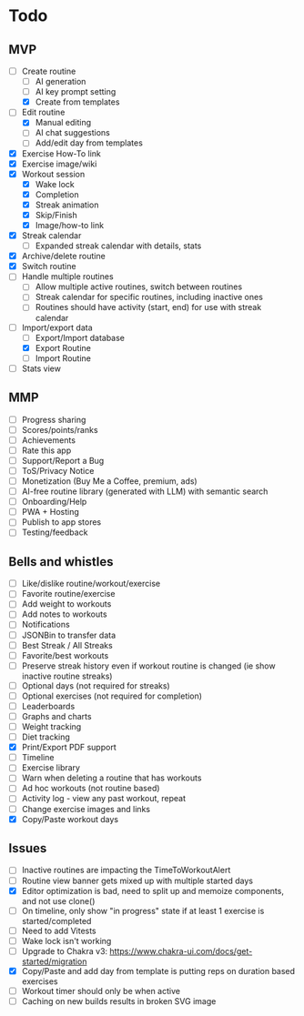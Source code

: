 # Todo

## MVP
- [ ] Create routine
  - [ ] AI generation
  - [ ] AI key prompt setting
  - [x] Create from templates
- [ ] Edit routine
  - [x] Manual editing
  - [ ] AI chat suggestions
  - [ ] Add/edit day from templates
- [x] Exercise How-To link
- [x] Exercise image/wiki
- [x] Workout session
  - [x] Wake lock
  - [x] Completion
  - [x] Streak animation
  - [x] Skip/Finish
  - [x] Image/how-to link
- [x] Streak calendar
  - [ ] Expanded streak calendar with details, stats
- [x] Archive/delete routine
- [x] Switch routine
- [ ] Handle multiple routines
  - [ ] Allow multiple active routines, switch between routines
  - [ ] Streak calendar for specific routines, including inactive ones
  - [ ] Routines should have activity (start, end) for use with streak calendar
- [ ] Import/export data
  - [ ] Export/Import database
  - [x] Export Routine
  - [ ] Import Routine
- [ ] Stats view

## MMP
- [ ] Progress sharing
- [ ] Scores/points/ranks
- [ ] Achievements
- [ ] Rate this app
- [ ] Support/Report a Bug
- [ ] ToS/Privacy Notice
- [ ] Monetization (Buy Me a Coffee, premium, ads)
- [ ] AI-free routine library (generated with LLM) with semantic search
- [ ] Onboarding/Help
- [ ] PWA + Hosting
- [ ] Publish to app stores
- [ ] Testing/feedback

## Bells and whistles
- [ ] Like/dislike routine/workout/exercise
- [ ] Favorite routine/exercise
- [ ] Add weight to workouts
- [ ] Add notes to workouts
- [ ] Notifications
- [ ] JSONBin to transfer data
- [ ] Best Streak / All Streaks
- [ ] Favorite/best workouts
- [ ] Preserve streak history even if workout routine is changed (ie show inactive routine streaks)
- [ ] Optional days (not required for streaks)
- [ ] Optional exercises (not required for completion)
- [ ] Leaderboards
- [ ] Graphs and charts
- [ ] Weight tracking
- [ ] Diet tracking
- [x] Print/Export PDF support
- [ ] Timeline
- [ ] Exercise library
- [ ] Warn when deleting a routine that has workouts
- [ ] Ad hoc workouts (not routine based)
- [ ] Activity log - view any past workout, repeat
- [ ] Change exercise images and links
- [x] Copy/Paste workout days

## Issues
- [ ] Inactive routines are impacting the TimeToWorkoutAlert
- [ ] Routine view banner gets mixed up with multiple started days
- [x] Editor optimization is bad, need to split up and memoize components, and not use clone()
- [ ] On timeline, only show "in progress" state if at least 1 exercise is started/completed
- [ ] Need to add Vitests
- [ ] Wake lock isn't working
- [ ] Upgrade to Chakra v3: https://www.chakra-ui.com/docs/get-started/migration
- [x] Copy/Paste and add day from template is putting reps on duration based exercises
- [ ] Workout timer should only be when active
- [ ] Caching on new builds results in broken SVG image